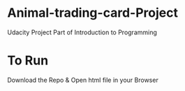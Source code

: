 # Animal-trading-card-Project

Udacity Project Part of Introduction to Programming 

# To Run

Download the Repo  & Open html file in your Browser

